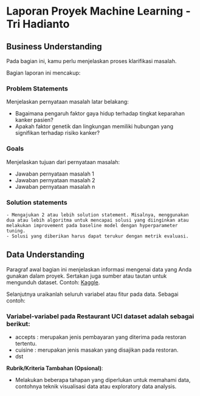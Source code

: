 # Laporan Proyek Machine Learning - Tri Hadianto
## Business Understanding
Pada bagian ini, kamu perlu menjelaskan proses klarifikasi masalah.

Bagian laporan ini mencakup:

### Problem Statements
Menjelaskan pernyataan masalah latar belakang:

- Bagaimana pengaruh faktor gaya hidup terhadap tingkat keparahan kanker pasien? 
- Apakah faktor genetik dan lingkungan memiliki hubungan yang signifikan terhadap risiko kanker?

### Goals
Menjelaskan tujuan dari pernyataan masalah:

- Jawaban pernyataan masalah 1
- Jawaban pernyataan masalah 2
- Jawaban pernyataan masalah n

 ### Solution statements
    - Mengajukan 2 atau lebih solution statement. Misalnya, menggunakan dua atau lebih algoritma untuk mencapai solusi yang diinginkan atau melakukan improvement pada baseline model dengan hyperparameter tuning.
    - Solusi yang diberikan harus dapat terukur dengan metrik evaluasi.
## Data Understanding
Paragraf awal bagian ini menjelaskan informasi mengenai data yang Anda gunakan dalam proyek. Sertakan juga sumber atau tautan untuk mengunduh dataset. Contoh: [Kaggle](https://archive.ics.uci.edu/ml/datasets/Restaurant+%26+consumer+data).

Selanjutnya uraikanlah seluruh variabel atau fitur pada data. Sebagai contoh:  

### Variabel-variabel pada Restaurant UCI dataset adalah sebagai berikut:
- accepts : merupakan jenis pembayaran yang diterima pada restoran tertentu.
- cuisine : merupakan jenis masakan yang disajikan pada restoran.
- dst

**Rubrik/Kriteria Tambahan (Opsional)**:
- Melakukan beberapa tahapan yang diperlukan untuk memahami data, contohnya teknik visualisasi data atau exploratory data analysis.


